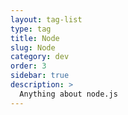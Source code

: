 ```yaml
---
layout: tag-list
type: tag
title: Node
slug: Node
category: dev
order: 3
sidebar: true
description: >
  Anything about node.js
---
```

